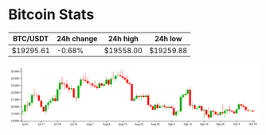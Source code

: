 # Bitcoin Stats

BTC/USDT|24h change|24h high|24h low|
|---|---|---|---|
|$19295.61|-0.68%|$19558.00|$19259.88|

<img src="./chart.svg">
